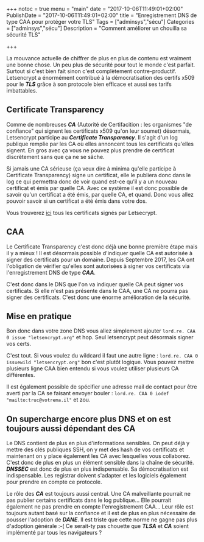 +++
notoc = true
menu = "main"
date = "2017-10-06T11:49:01+02:00"
PublishDate = "2017-10-06T11:49:01+02:00"
title = "Enregistrement DNS de type CAA pour protéger votre TLS"
Tags = ["adminsys","sécu"]
Categories = ["adminsys","sécu"]
Description = "Comment améliorer un chouilla sa sécurité TLS"

+++

La mouvance actuelle de chiffrer de plus en plus de contenu est vraiment une bonne chose. Un peu plus de sécurité pour tout le monde c'est parfait. Surtout si c'est bien fait sinon c'est complètement contre-productif. Letsencrypt a énormément contribué à la démocratisation des certifs x509 pour le ***TLS*** grâce à son protocole bien efficace et aussi ses tarifs imbattables.
## Certificate Transparency
Comme de nombreuses ***CA*** (Autorité de Certifacition : les organismes "de confiance" qui signent les certificats x509 qu'on leur soumet) désormais, Letsencrypt participe au ***Certificate Transparency***. Il s'agit d'un log publique remplie par les CA où elles annoncent tous les certificats qu'elles signent. En gros avec ça vous ne pouvez plus prendre de certificat discrètement sans que ça ne se sâche.

Si jamais une CA sérieuse (ça veux dire à minima qu'elle participe à Certificate Transparency) signe un certificat, elle le publiera donc dans le log ce qui permettra donc de voir quand est-ce qu'il y a un nouveau certificat et émis par quelle CA. Avec ce système il est donc possible de savoir qu'un certificat a été émis, par quelle CA, et quand. Donc vous allez pouvoir savoir si un certificat a été émis dans votre dos.

Vous trouverez [ici](https://crt.sh/?Identity=%25&iCAID=16418) tous les certificats signés par Letsecrypt.

## CAA
Le Certificate Transparency c'est donc déjà une bonne première étape mais il y a mieux ! Il est désormais possible d'indiquer quelle CA est autorisée à signer des certificats pour un domaine. Depuis Septembre 2017, les CA ont l'obligation de vérifier qu'elles sont autorisées à signer vos certificats via l'enregistrement DNS de type ***CAA***.

C'est donc dans le DNS que l'on va indiquer quelle CA peut signer vos certificats. Si elle n'est pas présente dans le CAA, une CA ne pourra pas signer des certificats. C'est donc une énorme amélioration de la sécurité.

## Mise en pratique
Bon donc dans votre zone DNS vous allez simplement ajouter ```lord.re. CAA 0 issue "letsencrypt.org"``` et hop. Seul letsencrypt peut désormais signer vos certs.

C'est tout. Si vous voulez du wildcard il faut une autre ligne : ```lord.re. CAA 0 issuewild "letsencrypt.org"``` bon c'est plutôt logique. Vous pouvez mettre plusieurs ligne CAA bien entendu si vous voulez utiliser plusieurs CA différentes.

Il est également possible de spécifier une adresse mail de contact pour être averti par la CA se faisant envoyer bouler : ```lord.re. CAA 0 iodef "mailto:truc@votrema.il"``` et zou.

## On supercharge encore plus DNS et on est toujours aussi dépendant des CA
Le DNS contient de plus en plus d'informations sensibles. On peut déjà y mettre des clés publiques SSH, on y met des hash de vos certificats et maintenant on y place également les CA avec lesquelles vous collaborez. C'est donc de plus en plus un élément sensible dans la chaîne de sécurité. ***DNSSEC*** est donc de plus en plus indispensable. Sa démocratisation est indispensable. Les registrar doivent s'adapter et les logiciels également pour prendre en compte ce protocole.

Le rôle des ***CA*** est toujours aussi central. Une CA malveillante pourrait ne pas publier certains certificats dans le log publique… Elle pourrait également ne pas prendre en compte l'enregistrement CAA… Leur rôle est toujours autant basé sur la confiance et il est de plus en plus nécessaire de pousser l'adoption de ***DANE***. Il est triste que cette norme ne gagne pas plus d'adoption générale :-( Ce serait-ty pas chouette que ***TLSA*** et ***CA*** soient implémenté par tous les navigateurs ?
